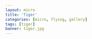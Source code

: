 ```yaml
---
layout: micro
title: 'Tiger'
categories: [micro, flying, gallery]
tags: [tiger]
banner: tiger.jpg
---
```

